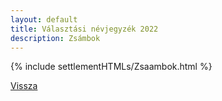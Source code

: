 ```yaml
---
layout: default
title: Választási névjegyzék 2022
description: Zsámbok
---
```


{% include settlementHTMLs/Zsaambok.html %}

[Vissza](./)